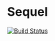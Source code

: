 # Sequel

[![Build Status](https://travis-ci.org/elbracht/season-one.svg?branch=master)](https://travis-ci.org/elbracht/season-one)
